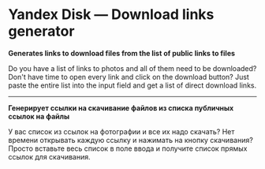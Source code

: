 # Yandex Disk — Download links generator
**Generates links to download files from the list of public links to files**

Do you have a list of links to photos and all of them need to be downloaded? Don't have time to open every link and click on the download button? Just paste the entire list into the input field and get a list of direct download links.

___
**Генерирует ссылки на скачивание файлов из списка публичных ссылок на файлы**

У вас список из ссылок на фотографии и все их надо скачать? Нет времени открывать каждую ссылку и нажимать на кнопку скачивания? Просто вставьте весь список в поле ввода и получите список прямых ссылок для скачивания.